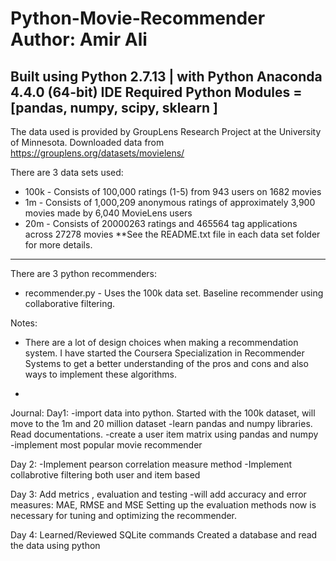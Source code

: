 Python-Movie-Recommender
Author: Amir Ali 
==============================================
Built using Python 2.7.13 |
with Python Anaconda 4.4.0 (64-bit) IDE 
Required Python Modules = [pandas, numpy, scipy, sklearn ]
----------------------------------------
The data used is provided by GroupLens Research Project at the University of Minnesota.
Downloaded data from 
https://grouplens.org/datasets/movielens/

There are 3 data sets used:
*  100k - Consists of 100,000 ratings (1-5) from 943 users on 1682 movies
*  1m   - Consists of 1,000,209 anonymous ratings of approximately 3,900 movies 
          made by 6,040 MovieLens users
*  20m  - Consists of 20000263 ratings and 465564 tag applications across 27278 movies
**See the README.txt file in each data set folder for more details. 
----------------------------------------

There are 3 python recommenders:
*  recommender.py - Uses the 100k data set. Baseline recommender using collaborative filtering.

Notes:
- There are a lot of design choices when making a recommendation system.
  I have started the Coursera Specialization in Recommender Systems to get a better 
  understanding of the pros and cons and also ways to implement these algorithms. 
  
-  

Journal:
Day1: 
-import data into python. Started with the 100k dataset, will move to the 1m and 20 million dataset 
-learn pandas and numpy libraries. Read documentations. 
-create a user item matrix using pandas and numpy  
-implement most popular movie recommender 

Day 2: 
-Implement pearson correlation measure method 
-Implement collabrotive filtering both user and item based 

Day 3:
Add metrics , evaluation and testing 
-will add accuracy and error measures: MAE, RMSE and MSE
Setting up the evaluation methods now is necessary for tuning and optimizing the recommender. 

Day 4:
Learned/Reviewed SQLite commands 
Created a database and read the data using python 